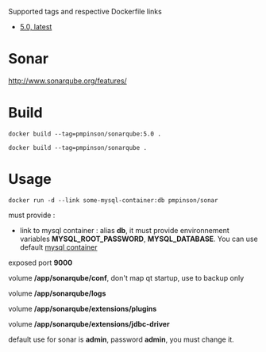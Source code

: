Supported tags and respective Dockerfile links

* [5.0, latest](5.0/Dockerfile)


# Sonar
http://www.sonarqube.org/features/

# Build

`docker build --tag=pmpinson/sonarqube:5.0 .`

`docker build --tag=pmpinson/sonarqube .`

# Usage

`docker run -d --link some-mysql-container:db pmpinson/sonar`

must provide :
* link to mysql container : alias **db**, it must provide environnement variables **MYSQL_ROOT_PASSWORD**, **MYSQL_DATABASE**. You can use default [mysql container](../#mysql)

exposed port **9000**

volume **/app/sonarqube/conf**, don't map qt startup, use to backup only

volume **/app/sonarqube/logs**

volume **/app/sonarqube/extensions/plugins**

volume **/app/sonarqube/extensions/jdbc-driver**

default use for sonar is **admin**, password **admin**, you must change it.
